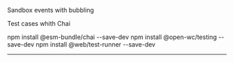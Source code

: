 Sandbox events with bubbling

Test cases whith Chai

npm install @esm-bundle/chai --save-dev
npm install @open-wc/testing --save-dev 
npm install @web/test-runner --save-dev

-----
